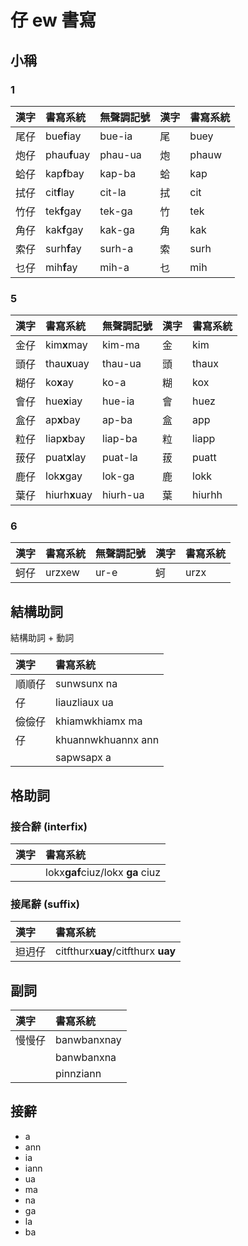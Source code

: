 # 仔 ew 書寫

## 小稱

### 1

| 漢字 | 書寫系統 | 無聲調記號 | 漢字 | 書寫系統 |
| :--- | :--- | :--- | :--- | :--- |
| 尾仔 | bue**f**iay | bue-ia | 尾 | buey |
| 炮仔 | phau**f**uay | phau-ua | 炮 | phauw |
| 蛤仔 | kap**f**bay | kap-ba | 蛤 | kap |
| 拭仔 | cit**f**lay | cit-la | 拭 | cit |
| 竹仔 | tek**f**gay | tek-ga | 竹 | tek |
| 角仔 | kak**f**gay | kak-ga | 角 | kak |
| 索仔 | surh**f**ay | surh-a | 索 | surh |
| 乜仔 | mih**f**ay | mih-a | 乜 | mih |

### 5

| 漢字 | 書寫系統 | 無聲調記號 | 漢字 | 書寫系統 |
| :--- | :--- | :--- | :--- | :--- |
| 金仔 | kim**x**may | kim-ma | 金 | kim |
| 頭仔 | thau**x**uay | thau-ua | 頭 | thaux |
| 糊仔 | ko**x**ay | ko-a | 糊 | kox |
| 會仔 | hue**x**iay | hue-ia | 會 | huez |
| 盒仔 | ap**x**bay | ap-ba | 盒 | app |
| 粒仔 | liap**x**bay | liap-ba | 粒 | liapp |
| 菝仔 | puat**x**lay | puat-la | 菝 | puatt |
| 鹿仔 | lok**x**gay | lok-ga | 鹿 | lokk |
| 葉仔 | hiurh**x**uay | hiurh-ua | 葉 | hiurhh |

### 6

| 漢字 | 書寫系統 | 無聲調記號 | 漢字 | 書寫系統 |
| :--- | :--- | :--- | :--- | :--- |
| 蚵仔 | urzxew | ur-e | 蚵 | urzx |

## 結構助詞

結構助詞 + 動詞

| 漢字 | 書寫系統 |
| :--- | :--- |
| 順順仔 | sunwsunx na |
| 仔 | liauzliaux ua |
| 儉儉仔 | khiamwkhiamx ma |
| 仔 | khuannwkhuannx ann |
|| sapwsapx a |

## 格助詞

### 接合辭 (interfix)

| 漢字 | 書寫系統 |
| :--- | :--- |
|| lokx**gaf**ciuz/lokx **ga** ciuz |

### 接尾辭 (suffix)

| 漢字 | 書寫系統 |
| :--- | :--- |
| 𨑨迌仔 | citfthurx**uay**/citfthurx **uay** |

## 副詞

| 漢字 | 書寫系統 |
| :--- | :--- |
| 慢慢仔 | banwbanxnay |
|| banwbanxna |
|| pinnziann |

## 接辭

* a
* ann
* ia
* iann
* ua
* ma
* na
* ga
* la
* ba
